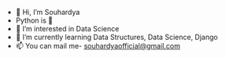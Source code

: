 - 👋 Hi, I’m Souhardya
- Python is 💛
- 👀 I’m interested in Data Science
- 🌱 I’m currently learning Data Structures, Data Science, Django
- 📫 You can mail me- souhardyaofficial@gmail.com
<!---
souhardya1/souhardya1 is a ✨ special ✨ repository because its `README.md` (this file) appears on your GitHub profile.
You can click the Preview link to take a look at your changes.
--->
